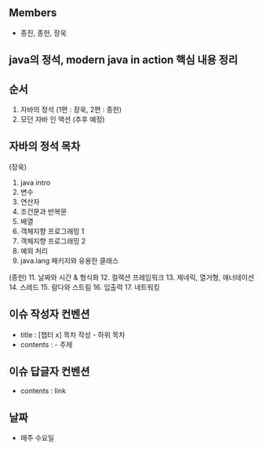 ## Members 
- 종진, 종헌, 장욱

## java의 정석, modern java in action 핵심 내용 정리


## 순서
1. 자바의 정석 (1편 : 장욱, 2편 : 종헌)
2. 모던 자바 인 액션 (추후 예정)


## 자바의 정석 목차
(장욱)
1. java intro
2. 변수
3. 연산자
4. 조건문과 반복문
5. 배열
6. 객체지향 프로그래밍 1
7. 객체지향 프로그래밍 2
8. 예외 처리
9. java.lang 패키지와 유용한 클래스

(종헌)
11. 날짜와 시간 & 형식화
12. 컬렉션 프레임워크
13. 제네릭, 열거형, 애너테이션
14. 스레드
15. 람다와 스트림
16. 입출력
17. 네트워킹


## 이슈 작성자 컨벤션
- title : [챕터 x] 목차 작성 - 하위 목차
- contents : - 주제


## 이슈 답글자 컨벤션
- contents : link

## 날짜
- 매주 수요일
